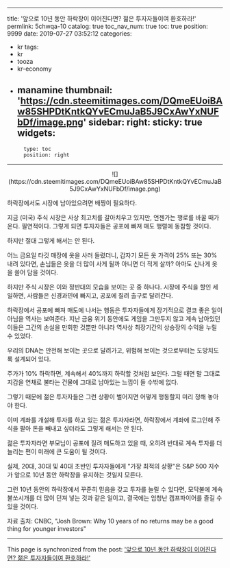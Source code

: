 
---
title: '앞으로 10년 동안 하락장이 이어진다면? 젊은 투자자들이여 환호하라!'
permlink: 5chwqa-10
catalog: true
toc_nav_num: true
toc: true
position: 9999
date: 2019-07-27 03:52:12
categories:
- kr
tags:
- kr
- tooza
- kr-economy
- manamine
thumbnail: 'https://cdn.steemitimages.com/DQmeEUoiBAw85SHPDtKntkQYvECmuJaB5J9CxAwYxNUFbDf/image.png'
sidebar:
    right:
        sticky: true
widgets:
    -
        type: toc
        position: right
---


<center>
![](https://cdn.steemitimages.com/DQmeEUoiBAw85SHPDtKntkQYvECmuJaB5J9CxAwYxNUFbDf/image.png)
</center>

하락장에서도 시장에 남아있으려면 배짱이 필요하다.​

지금 (미국) 주식 시장은 사상 최고치를 갈아치우고 있지만, 언젠가는 행로를 바꿀 때가 온다. 필연적이다. 그렇게 되면 투자자들은 공포에 빠져 매도 행렬에 동참할 것이다.​

하지만 절대 그렇게 해서는 안 된다.​

어느 금요일 타깃 매장에 옷을 사러 들렀더니, 갑자기 모든 옷 가격이 25% 또는 30% 내려 있다면, 손님들은 옷을 더 많이 사게 될까 아니면 더 적게 살까? 아마도 신나게 옷을 쓸어 담을 것이다.​

하지만 주식 시장은 이와 정반대의 모습을 보이는 곳 중 하나다. 시장에 주식을 할인 세일하면, 사람들은 신경과민에 빠지고, 공포에 질려 출구로 달려간다.​

하락장에서 공포에 빠져 매도에 나서는 행동은 투자자들에게 장기적으로 결코 좋은 일이 아님을 역사는 보여준다. 지난 금융 위기 동안에도 게임을 그만두지 않고 계속 남아있던 이들은 그간의 손실을 만회한 것뿐만 아니라 역사상 최장기간의 상승장의 수익을 누릴 수 있었다.​

우리의 DNA는 안전해 보이는 곳으로 달려가고, 위험해 보이는 것으로부터는 도망치도록 설계되어 있다.​

주가가 10% 하락하면, 계속해서 40%까지 하락할 것처럼 보인다. 그럴 때면 말 그대로 지갑을 연채로 불타는 건물에 그대로 남아있는 느낌이 들 수밖에 없다.​

그렇기 때문에 젊은 투자자들은 그런 상황이 벌어지면 어떻게 행동할지 미리 정해 놓아야 한다.​

이미 계좌를 개설해 투자를 하고 있는 젊은 투자자라면, 하락장에서 계좌에 로그인해 주식을 팔아 돈을 빼내고 싶더라도 그렇게 해서는 안 된다.​

젊은 투자자라면 부모님이 공포에 질려 매도하고 있을 때, 오히려 반대로 계속 투자를 더 늘리는 편이 미래에 큰 도움이 될 것이다.​

실제, 20대, 30대 및 40대 초반인 투자자들에게 "가장 최적의 상황"은 S&P 500 지수가 앞으로 10년 동안 하락장을 유지하는 것일지 모른다.​

그런 10년 동안의 하락장에서 꾸준히 믿음을 갖고 투자를 늘릴 수 있다면, 모닥불에 계속 불쏘시개를 더 많이 던져 넣는 것과 같은 일이고, 결국에는 엄청난 캠프파이어를 즐길 수 있을 것이다.​

자료 출처: CNBC, "Josh Brown: Why 10 years of no returns may be a good thing for younger investors"

- - -

This page is synchronized from the post: ['앞으로 10년 동안 하락장이 이어진다면? 젊은 투자자들이여 환호하라!'](https://steemit.com/@pius.pius/5chwqa-10)
